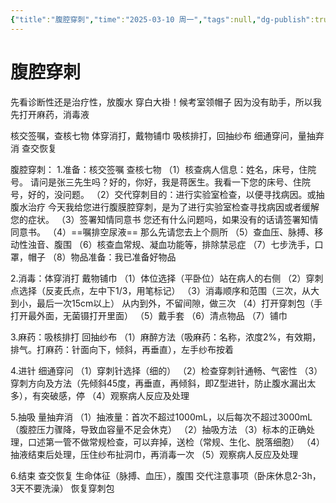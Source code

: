 ```yaml
---
{"title":"腹腔穿刺","time":"2025-03-10 周一","tags":null,"dg-publish":true,"permalink":"/200 学习/208 内科学/第04篇 消化系统/腹腔穿刺/","dgPassFrontmatter":true,"created":"2025-03-10T09:26:50.000+08:00","updated":"2025-03-10T09:48:25.000+08:00"}
---
```


# 腹腔穿刺
先看诊断性还是治疗性，放腹水
穿白大褂！候考室领帽子
因为没有助手，所以我先打开麻药，消毒液

核交签嘱，查核七物
体穿消打，戴物铺巾
吸核排打，回抽纱布
细通穿问，量抽弃消
查交恢复

腹腔穿刺：
1.准备：核交签嘱 查核七物
（1）核查病人信息：姓名，床号，住院号。
请问是张三先生吗？好的，你好，我是蒋医生。我看一下您的床号、住院号，好的，没问题。
（2）交代穿刺目的：进行实验室检查，以便寻找病因。或抽腹水治疗
今天我给您进行腹膜腔穿刺，是为了进行实验室检查寻找病因或者缓解您的症状。
（3）签署知情同意书
您还有什么问题吗，如果没有的话请签署知情同意书。
（4）==嘱排空尿液==
那么先请您去上个厕所
（5）查血压、脉搏、移动性浊音、腹围
（6）核查血常规、凝血功能等，排除禁忌症
（7）七步洗手，口罩，帽子
（8）物品准备：我已准备好物品

2.消毒：体穿消打 戴物铺巾
（1）体位选择（平卧位）站在病人的右侧
（2）穿刺点选择（反麦氏点，左中下1/3，用笔标记）
（3）消毒顺序和范围（三次，从大到小，最后一次15cm以上）
从内到外，不留间隙，做三次
（4）打开穿刺包（手打开最外面，无菌镊打开里面）
（5）戴手套
（6）清点物品
（7）铺巾

3.麻药：吸核排打 回抽纱布
（1）麻醉方法（吸麻药：名称，浓度2%，有效期，排气。打麻药：针面向下，倾斜，再垂直），左手纱布按着

4.进针 细通穿问
（1）穿刺针选择（细的）
（2）检查穿刺针通畅、气密性
（3）穿刺方向及方法（先倾斜45度，再垂直，再倾斜，即Z型进针，防止腹水漏出太多），有突破感，停
（4）观察病人反应及处理

5.抽吸  量抽弃消
（1）抽液量：首次不超过1000mL，以后每次不超过3000mL（腹腔压力骤降，导致血容量不足会休克）
（2）抽吸方法
（3）标本的正确处理，口述第一管不做常规检查，可以弃掉，送检（常规、生化、脱落细胞）
（4）抽液结束后处理，压住纱布扯洞巾，再消毒一次
（5）观察病人反应及处理

6.结束 查交恢复
生命体征（脉搏、血压），腹围
交代注意事项（卧床休息2-3h，3天不要洗澡）
恢复穿刺包





















































































































































































































































































































































































































































